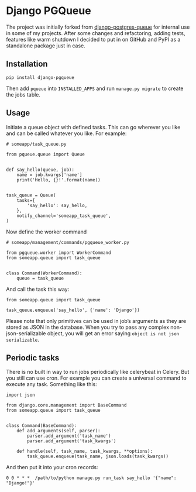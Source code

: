 # Django PGQueue

The project was initially forked from [django-postgres-queue][dpq] for internal use
in some of my projects. After some changes and refactoring, adding tests, features 
like warm shutdown I decided to put in on GitHub and PyPI as a standalone package
just in case.

## Installation

```
pip install django-pgqueue
```

Then add `pqueue` into `INSTALLED_APPS` and run `manage.py migrate` to create the jobs table.

## Usage

Initiate a queue object with defined tasks. This can go wherever you like and can 
be called whatever you like. For example:

```
# someapp/task_queue.py

from pqueue.queue import Queue


def say_hello(queue, job):
    name = job.kwargs['name']
    print('Hello, {}!'.format(name))


task_queue = Queue(
    tasks={
        'say_hello': say_hello,
    },
    notify_channel='someapp_task_queue',
)
```

Now define the worker command

```
# someapp/management/commands/pgqueue_worker.py

from pgqueue.worker import WorkerCommand
from someapp.queue import task_queue


class Command(WorkerCommand):
    queue = task_queue
```

And call the task this way:

```
from someapp.queue import task_queue

task_queue.enqueue('say_hello', {'name': 'Django'})
```

Please note that only primitives can be used in job’s arguments as they are stored
as JSON in the database. When you try to pass any complex non-json-serializable object,
you will get an error saying `object is not json serializable`.

## Periodic tasks

There is no built in way to run jobs periodically like celerybeat in Celery.
But you still can use cron. For example you can create a universal command
to execute any task. Something like this:

```
import json

from django.core.management import BaseCommand
from someapp.queue import task_queue


class Command(BaseCommand):
    def add_arguments(self, parser):
        parser.add_argument('task_name')
        parser.add_argument('task_kwargs')

    def handle(self, task_name, task_kwargs, **options):
        task_queue.enqueue(task_name, json.loads(task_kwargs))
```

And then put it into your cron records:

```
0 0 * * *  /path/to/python manage.py run_task say_hello '{"name": "Django!"}'
```


[dpq]: https://github.com/gavinwahl/django-postgres-queue
